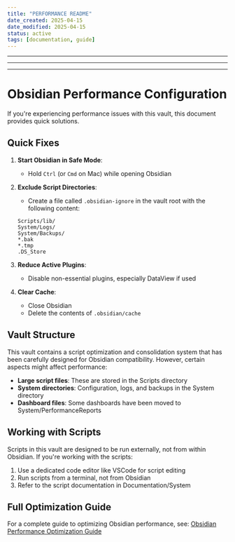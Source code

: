 ```yaml
---
title: "PERFORMANCE README"
date_created: 2025-04-15
date_modified: 2025-04-15
status: active
tags: [documentation, guide]
---
```


---

---

---

# Obsidian Performance Configuration

If you're experiencing performance issues with this vault, this document provides quick solutions.

## Quick Fixes

1. **Start Obsidian in Safe Mode**:
   - Hold `Ctrl` (or `Cmd` on Mac) while opening Obsidian

2. **Exclude Script Directories**:
   - Create a file called `.obsidian-ignore` in the vault root with the following content:
   ```
   Scripts/lib/
   System/Logs/
   System/Backups/
   *.bak
   *.tmp
   .DS_Store
   ```

3. **Reduce Active Plugins**:
   - Disable non-essential plugins, especially DataView if used

4. **Clear Cache**:
   - Close Obsidian
   - Delete the contents of `.obsidian/cache`

## Vault Structure

This vault contains a script optimization and consolidation system that has been carefully designed for Obsidian compatibility. However, certain aspects might affect performance:

- **Large script files**: These are stored in the Scripts directory
- **System directories**: Configuration, logs, and backups in the System directory
- **Dashboard files**: Some dashboards have been moved to System/PerformanceReports

## Working with Scripts

Scripts in this vault are designed to be run externally, not from within Obsidian. If you're working with the scripts:

1. Use a dedicated code editor like VSCode for script editing
2. Run scripts from a terminal, not from Obsidian
3. Refer to the script documentation in Documentation/System

## Full Optimization Guide

For a complete guide to optimizing Obsidian performance, see:
[Obsidian Performance Optimization Guide](Documentation/System/obsidian_performance_guide.md)
